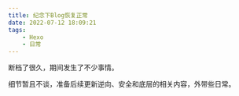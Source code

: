 ```yaml
---
title: 纪念下Blog恢复正常
date: 2022-07-12 18:09:21
tags:
    - Hexo
    - 日常
---
```


断档了很久，期间发生了不少事情。

细节暂且不谈，准备后续更新逆向、安全和底层的相关内容，外带些日常。

